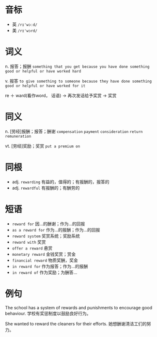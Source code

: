 # 音标

- 英 `/rɪ'wɔːd/`
- 美 `/rɪ'wɔrd/`

# 词义

n. 报答；报酬
`something that you get because you have done something good or helpful or have worked hard`

v. 报答
`to give something to someone because they have done something good or helpful or have worked for it`



re ＋ ward(看作word， 话语) → 再次发话给予奖赏 → 奖赏

# 同义

n. [劳经]报酬；报答；酬谢
`compensation` `payment` `consideration` `return` `remuneration`

vt. [劳经]奖励；奖赏
`put a premium on`

# 同根

- adj. `rewarding` 有益的，值得的；有报酬的，报答的
- adj. `rewardful` 有报酬的；有酬劳的

# 短语

- `reward for` 因…的酬谢；作为…的回报
- `as a reward for` 作为…的报酬；作为…的回报
- `reward system` 奖赏系统；奖励系统
- `reward with` 奖赏
- `offer a reward` 悬赏
- `monetary reward` 金钱奖赏；赏金
- `financial reward` 物质奖酬，奖金
- `in reward for` 作为报答；作为…的报酬
- `in reward of` 作为奖励；为酬答…

# 例句

The school has a system of rewards and punishments to encourage good behaviour.
学校有奖惩制度以鼓励良好行为。

She wanted to reward the cleaners for their efforts.
她想酬谢清洁工们的努力。


